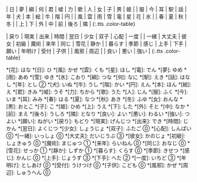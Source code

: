 | 日 | 夢  | 綱 | 何 | 君 | 嘘 | 力 | 歌 | 人 | 女 | 子 | 男 | 姫 |
| 服 | 今 | 耳 | 駅 | 話 | 年 | 犬 | 本 | 絵 | 牛 | 階 | 円 |
| 風 | 雲 | 雨 | 雪 | 電 | 星 | 花 | 氷 |
| 春 | 夏 | 秋 | 冬 |
| 上 | 下 | 外 | 中 | 前 | 後ろ | 隣 |
{:.tts .color-table}

| 戻り<t-tip t="返回"></t-tip> | 現実 | 出来 | 時間 | 翌日 | 少女 | 双子 | 心配 | 一度<t-tip t="一次"></t-tip> |
| 一緒 | 大丈夫 | 彼女 | 初級 | 魔術 | 来年 | 同じ | 雪花 | 静か |
| 暮らす<t-tip t="生活"></t-tip> | 季節 | 感じ<t-tip t="感觉"></t-tip> | 上手<t-tip t="good at"></t-tip> | 下手<t-tip t="bad at"></t-tip> | 願い<t-tip t="wish"></t-tip> | 年明け<t-tip t="新年"></t-tip> | 受付<t-tip t="接待处"></t-tip> | 子供<t-tip t="孩子"></t-tip> |
| 風邪<t-tip t="着凉"></t-tip> | 周辺 |
| 良い | 悪い<t-tip t="bad"></t-tip> | 強い |
{:.tts .color-table}

*[花]: はな
*[日]: ひ
*[風]: かぜ
*[雲]: くも
*[星]: ほし
*[電]: でん
*[夢]: ゆめ
*[雨]: あめ 
*[雪]: ゆき 
*[氷]: こおり 
*[綱]: つな 
*[何]: なに 
*[駅]: えき 
*[話]: はなし 
*[年]: とし ②
*[犬]: いぬ
*[牛]: うし
*[階]: かい
*[円]: えん
*[本]: ほん
*[絵]: え
*[君]: きみ 
*[嘘]: うそ 
*[力]: ちから 
*[歌]: うた 
*[人]: じん
*[服]: ふく
*[今]: いま
*[耳]: みみ
*[春]: はる
*[夏]: なつ
*[秋]: あき
*[冬]: ふゆ
*[女]: おんな
*[男]: おとこ
*[子]: こ
*[姫]: ひめ
*[上]: うえ
*[下]: した
*[外]: そと
*[中]: なか
*[前]: まえ
*[後ろ]: うしろ
*[隣]: となり 
*[良い]: よい
*[悪い]: わるい
*[強い]: つよい
*[願い]: ねがい
*[戻り]: もどり
*[現実]: げんじつ
*[出来]: でき
*[時間]: じかん
*[翌日]: よくじつ
*[少女]: しょうじょ
*[双子]: ふたご ⓪
*[心配]: しんぱい ⓪
*[一緒]: いっしょ ⓪
*[大丈夫]: だいじうぶ ③
*[彼女]: かのじょ
*[初級]: しょきゅう ⓪
*[魔術]: まじゅつ ①
*[来年]: らいねん ⓪
*[同じ]: おなじ ⓪
*[雪花]: せっか ①
*[静か]: しずか ①
*[暮らす]: くらす ⓪
*[季節]: きせつ
*[感じ]: かんじ ⓪
*[上手]: じょうず ③
*[下手]: へた ②
*[一度]: いちど ③
*[年明け]: としあけ ⓪
*[受付]: うけつけ ⓪
*[子供]: こども ⓪
*[風邪]: かぜ 
*[周辺]: しゅうへん ⓪